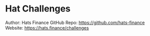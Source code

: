 # Hat Challenges

Author: Hats Finance
GitHub Repo: https://github.com/hats-finance
Website:  https://hats.finance/challenges